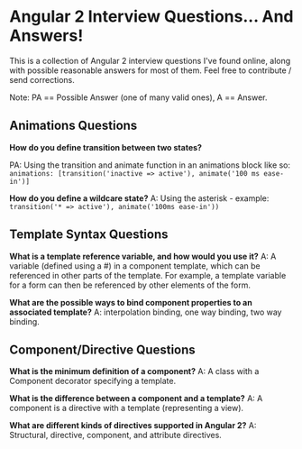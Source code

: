 # Angular 2 Interview Questions... And Answers!

This is a collection of Angular 2 interview questions I've found online, along with possible reasonable answers for most of them. Feel free to contribute / send corrections.

Note: PA == Possible Answer (one of many valid ones), A == Answer.

## Animations Questions

**How do you define transition between two states?**

PA: Using the transition and animate function in an animations block like so: `animations: [transition('inactive => active'), animate('100 ms ease-in')]` 

**How do you define a wildcare state?**
A: Using the asterisk - example: `transition('* => active'), animate('100ms ease-in'))`

## Template Syntax Questions
**What is a template reference variable, and how would you use it?**
A: A variable (defined using a #) in a component template, which can be referenced in other parts of the template. For example, a template variable for a form can then be referenced by other elements of the form.

**What are the possible ways to bind component properties to an associated template?**
A: interpolation binding, one way binding, two way binding.

## Component/Directive Questions
**What is the minimum definition of a component?**
A: A class with a Component decorator specifying a template.

**What is the difference between a component and a template?**
A: A component is a directive with a template (representing a view).

**What are different kinds of directives supported in Angular 2?**
A: Structural, directive, component, and attribute directives.

